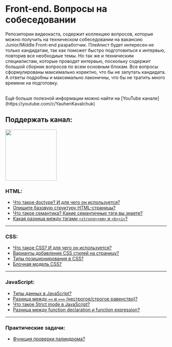 #  Front-end. Вопросы на собеседовании
Репозитории видеокаста, содержит коллекцию вопросов, которые можно получить на техническом собеседовании на вакансию Junior/Middle Front-end разработчик. 
Плейлист будет интересен не только кандидатам, так как поможет быстро подготовиться к интервью, повторив все необходиые темы.
Но так же и техническим специалистам, которые проводят интервью, поскольку содержит большой сборник вопросов по всем основным блокам.
Все вопросы сформулированы максимально коректно, что бы не запутать кандидата.
А ответы подробны и максимально лаконичны, что бы не тратить много времени на подготовку.

<br>
Ещё больше полезной информации можно найти на [YouTube канале](https://youtube.com/c/YauhenKavalchuk)

## Поддержать канал:

<a href="https://www.patreon.com/YauhenKavalchuk" target="_blank">
  <img src="https://c5.patreon.com/external/logo/become_a_patron_button@2x.png" width="160">
</a>

### HTML:
- [Что такое doctype? И для чего он используется?]()
- [Опишите базовую структуру HTML-страницы?]()
- [Что такое семантика? Какие семантичные тэги вы знаете?]()
- [Какая разница между тэгами `<strong><em>` и `<b><i>`?]()
---

### CSS:
- [Что такое CSS? И для чего он используется?]()
- [Варианты добавление CSS стилей на страницу?]()
- [Типы позиционирования в CSS?]()
- [Блочная модель CSS?]()
---

### JavaScript:
- [Типы данных в JavaScript?]()
- [Разница между `==` и `===` (нестрогое/строгое равенство)?]()
- [Что такое Strict mode в JavaScript?]()
- [Разница между function declaration и function expression?]()
---

### Практические задачи:
- [Функция проверки палиндрома?]()
